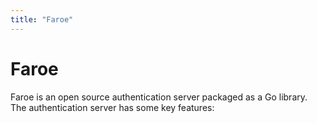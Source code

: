```yaml
---
title: "Faroe"
---
```


# Faroe

Faroe is an open source authentication server packaged as a Go library. The authentication server has some key features: